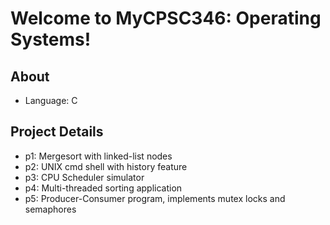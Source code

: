# Welcome to MyCPSC346: Operating Systems!
## About
- Language: C

## Project Details
- p1: Mergesort with linked-list nodes
- p2: UNIX cmd shell with history feature
- p3: CPU Scheduler simulator
- p4: Multi-threaded sorting application
- p5: Producer-Consumer program, implements mutex locks and semaphores
